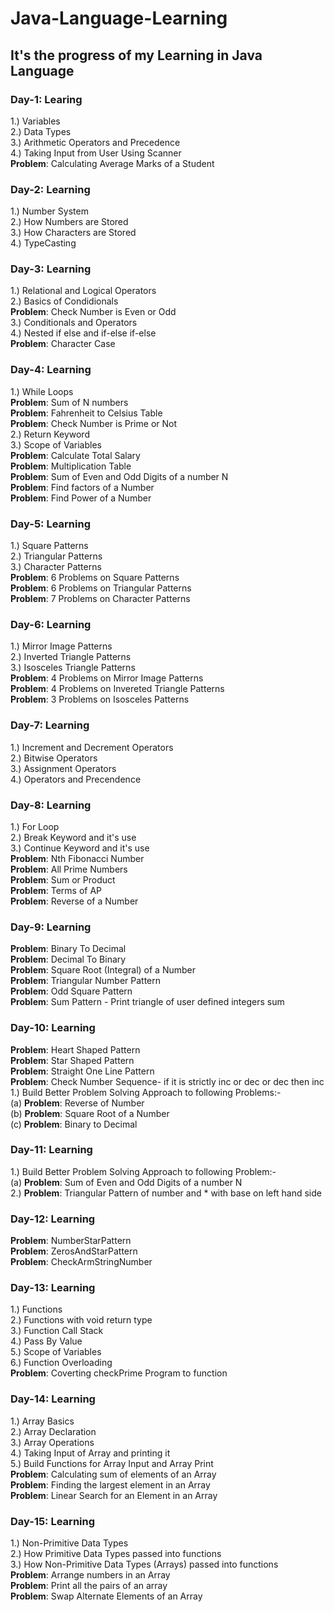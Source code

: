 # Java-Language-Learning
## It's the progress of my Learning in Java Language
### Day-1: Learing
1.) Variables\
2.) Data Types\
3.) Arithmetic Operators and Precedence\
4.) Taking Input from User Using Scanner\
**Problem**: Calculating Average Marks of a Student

### Day-2: Learning
1.) Number System\
2.) How Numbers are Stored\
3.) How Characters are Stored\
4.) TypeCasting

### Day-3: Learning
1.) Relational and Logical Operators\
2.) Basics of Condidionals\
**Problem**: Check Number is Even or Odd\
3.) Conditionals and Operators\
4.) Nested if else and if-else if-else\
**Problem**: Character Case

### Day-4: Learning
1.) While Loops\
**Problem**: Sum of N numbers\
**Problem**: Fahrenheit to Celsius Table\
**Problem**: Check Number is Prime or Not\
2.) Return Keyword\
3.) Scope of Variables\
**Problem**: Calculate Total Salary\
**Problem**: Multiplication Table\
**Problem**: Sum of Even and Odd Digits of a number N\
**Problem**: Find factors of a Number\
**Problem**: Find Power of a Number

### Day-5: Learning
1.) Square Patterns\
2.) Triangular Patterns\
3.) Character Patterns\
**Problem**: 6 Problems on Square Patterns\
**Problem**: 6 Problems on Triangular Patterns\
**Problem**: 7 Problems on Character Patterns

### Day-6: Learning
1.) Mirror Image Patterns\
2.) Inverted Triangle Patterns\
3.) Isosceles Triangle Patterns\
**Problem**: 4 Problems on Mirror Image Patterns\
**Problem**: 4 Problems on Invereted Triangle Patterns\
**Problem**: 3 Problems on Isosceles Patterns


### Day-7: Learning
1.) Increment and Decrement Operators\
2.) Bitwise Operators\
3.) Assignment Operators\
4.) Operators and Precendence

### Day-8: Learning
1.) For Loop\
2.) Break Keyword and it's use\
3.) Continue Keyword and it's use\
**Problem**: Nth Fibonacci Number\
**Problem**: All Prime Numbers\
**Problem**: Sum or Product\
**Problem**: Terms of AP\
**Problem**: Reverse of a Number

### Day-9: Learning
**Problem**: Binary To Decimal\
**Problem**: Decimal To Binary\
**Problem**: Square Root (Integral) of a Number\
**Problem**: Triangular Number Pattern\
**Problem**: Odd Square Pattern\
**Problem**: Sum Pattern - Print triangle of user defined integers sum

### Day-10: Learning
**Problem**: Heart Shaped Pattern\
**Problem**: Star Shaped Pattern\
**Problem**: Straight One Line Pattern\
**Problem**: Check Number Sequence- if it is strictly inc or dec or dec then inc\
1.) Build Better Problem Solving Approach to following Problems:-\
(a) **Problem**: Reverse of Number\
(b) **Problem**: Square Root of a Number\
(c) **Problem**: Binary to Decimal

### Day-11: Learning
1.) Build Better Problem Solving Approach to following Problem:-\
(a) **Problem**: Sum of Even and Odd Digits of a number N\
2.) **Problem**: Triangular Pattern of number and * with base on left hand side


### Day-12: Learning
**Problem**: NumberStarPattern\
**Problem**: ZerosAndStarPattern\
**Problem**: CheckArmStringNumber


### Day-13: Learning
1.) Functions\
2.) Functions with void return type\
3.) Function Call Stack\
4.) Pass By Value\
5.) Scope of Variables\
6.) Function Overloading\
**Problem**: Coverting checkPrime Program to function

### Day-14: Learning
1.) Array Basics\
2.) Array Declaration\
3.) Array Operations\
4.) Taking Input of Array and printing it\
5.) Build Functions for Array Input and Array Print\
**Problem**: Calculating sum of elements of an Array\
**Problem**: Finding the largest element in an Array \
**Problem**: Linear Search for an Element in an Array

### Day-15: Learning
1.) Non-Primitive Data Types\
2.) How Primitive Data Types passed into functions\
3.) How Non-Primitive Data Types (Arrays) passed into functions\
**Problem**: Arrange numbers in an Array\
**Problem**: Print all the pairs of an array\
**Problem**: Swap Alternate Elements of an Array
